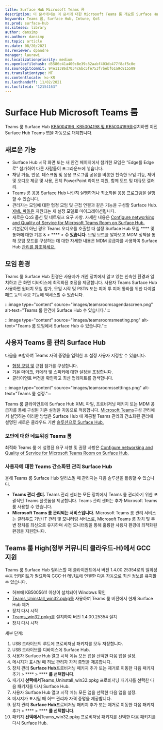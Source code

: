 ```yaml
---
title: Surface Hub Microsoft Teams 룸
description: 이 문서에서는 이 문서에 대한 Microsoft Teams 룸 개요를 Surface Hub.
keywords: Teams 룸, Surface Hub, Intune, QoS
ms.prod: surface-hub
ms.sitesec: library
author: dansimp
ms.author: dansimp
ms.topic: article
ms.date: 08/20/2021
ms.reviewer: dpandre
manager: laurawi
ms.localizationpriority: medium
ms.openlocfilehash: d5586e41a400c8e39c82aabf403db477f8af5c0e
ms.sourcegitcommit: 94e11386d7034c6bc5fe753f7bebf61a9c815509
ms.translationtype: MT
ms.contentlocale: ko-KR
ms.lasthandoff: 11/02/2021
ms.locfileid: "12154163"
---
```

# <a name="microsoft-teams-rooms-on-surface-hub"></a>Surface Hub Microsoft Teams 룸

Teams 룸 Surface Hub [KB5004196, KB5004198 및 KB5004199를](surface-hub-update-history.md)설치하면 이전 Surface Hub Teams 앱을 자동으로 대체합니다. [](hub-teams-app.md)

## <a name="whats-new"></a>새로운 기능

- Surface Hub 시작 화면 또는 새 안건 페이지에서 참가한 모임은 "Edge를 Edge로" 참가하여 다른 사람들이 포그라운드에 넣습니다.
- 채팅 거품, 반응, 데스크톱 및 응용 프로그램 공유를 비롯한 친숙한 모임 기능, 제어 및 오디오 제공 및 사용, 전체 PowerPoint 라이브 지원, 함께 모드 및 대규모 갤러리.
- Teams 룸 응용 Surface Hub 나란히 실행하거나 최소화된 응용 프로그램을 실행할 수 있습니다.
- 관리자는 모임에 대한 협정 모임 및 근접 연결과 같은 기능을 구성할 Surface Hub. [XML 파일은](/microsoftteams/rooms/surface-hub-manage-config#teams-configuration-file-syntax) 지원되는 새 설정 모델로 마이그레이션됩니다.
- 새로운 QoS 옵션 및 네트워크 요구 사항. 자세한 내용은 [Configure networking and Quality of Service for Microsoft Teams Room on Surface Hub.](surface-hub-teams-rooms-networking.md)
- 기본값이 아닌 경우 Teams 오디오를 호출할 때 설정 Surface Hub 모임 **** 및 통화에 대한 기본 &  >  ****  >  **수 있습니다.** 모임 모드를 알아보고 MDM 정책을 통해 모임 모드를 구성하는 데 대한 자세한 내용은 MDM 공급자를 사용하여 Surface Hub [관리를 참조하세요.](manage-settings-with-mdm-for-surface-hub.md#changing-default-app-for-meetings--calls)

## <a name="in-meeting-experience"></a>모임 환경

Teams 룸 Surface Hub 환경은 사용자가 개인 장치에서 알고 있는 친숙한 환경과 일치하고 큰 화면 디바이스에 최적화된 조정을 제공합니다. 사용자 Teams Surface Hub 사용하면 원터치 모임 참가, 모임 시작 및 PSTN 또는 피어 투 피어 통화를 위한 다이얼 패드 등의 주요 기능에 액세스할 수 있습니다.

:::image type="content" source="images/teamsroomsagendascreen.png" alt-text="Teams 룸 안건에 Surface Hub 수 있습니다.":::

:::image type="content" source="images/teamsroomsmeeting.png" alt-text="Teams 룸 모임에서 Surface Hub 수 있습니다.":::

## <a name="manage-teams-rooms-on-surface-hub"></a>사용자 Teams 룸 관리 Surface Hub

 다음을 포함하여 Teams 자격 증명을 입력한 후 설정 사용자 지정할 수 있습니다.

- [협정 모임 및](/microsoftteams/rooms/coordinated-meetings) 근접 참가를 구성합니다.
- 기본 마이크, 카메라 및 스피커에 대한 설정을 조정합니다.
- 클라이언트 버전을 확인하고 최신 업데이트를 검색합니다.

:::image type="content" source="images/teamsroomssetttings.png" alt-text="Teams 룸 설정.":::

Teams 룸 클라이언트에 Surface Hub XML 파일, 프로비저닝 패키지 또는 MDM 공급자를 통해 구성된 기존 설정을 자동으로 적용합니다. [Microsoft Teams](/microsoftteams/rooms/surface-hub-manage-config)구성 관리에서 설명하는 이러한 방법은 Surface Hub 에 제공될 Teams 관리의 간소화된 관리에 설명된 새로운 클라우드 기반 [솔루션으로 Surface Hub.](#simplified-management-of-teams-coming-to-surface-hub)

### <a name="prepare-networking-for-teams-rooms"></a>보안에 대한 네트워킹 Teams 룸

최적화 Teams 룸 에 설명된 요구 사항 및 권장 사항은 [Configure networking and Quality of Service for Microsoft Teams Room on Surface Hub.](surface-hub-teams-rooms-networking.md)

### <a name="simplified-management-of-teams-coming-to-surface-hub"></a>사용자에 대한 Teams 간소화된 관리 Surface Hub

올해 Teams 룸 Surface Hub 릴리스될 때 관리자는 다음 솔루션을 활용할 수 있습니다.

- **Teams 관리 센터.** Teams 관리 센터는 모든 장치에서 Teams 룸 관리하기 위한 포괄적인 Teams 플랫폼을 제공합니다. Teams 관리 센터는 추가 Microsoft Teams 룸 사용할 수 있습니다.
- **Microsoft Teams 룸 관리되는 서비스입니다.** Microsoft Teams 룸 [](/microsoftteams/rooms/microsoft-teams-rooms-premium) 관리 서비스는 클라우드 기반 IT 관리 및 모니터링 서비스로, Microsoft Teams 룸 장치 및 주변 장치를 최신으로 유지하며 사전 모니터링을 통해 훌륭한 사용자 환경에 최적화된 환경을 지원합니다.


## <a name="support-for-teams-rooms-in-government-community-cloud-high-gcc-h"></a>Teams 룸 High(정부 커뮤니티 클라우드-H)에서 GCC 지원

Teams 룸 Surface Hub 릴리스할 때 클라이언트에서 버전 1.4.00.25354로의 일회성 수동 업데이트가 필요하여 GCC-H 테넌트에 연결한 다음 자동으로 최신 정보를 유지할 수 있습니다.

 - 허브에 KB5005611 이상이 설치되어 Windows 확인
 - [Teams_Uninstall_win32.ppkg를](https://download.microsoft.com/download/8/3/F/83FD5089-D14E-42E3-AF7C-6FC36F80D347/Teams_Uninstall_Win32.ppkg) 사용하여 Teams 룸 버전에서 현재 Surface Hub 제거
 - 장치 다시 시작
 - [Teams_win32.ppkg를](https://download.microsoft.com/download/8/3/F/83FD5089-D14E-42E3-AF7C-6FC36F80D347/Teams_Win32.ppkg) 설치하여 버전 1.4.00.25354 설치
 - 장치 다시 시작

세부 단계:

1. USB 드라이브의 루트에 프로비저닝 패키지를 모두 저장합니다.
2.  USB 드라이브를 디바이스에 Surface Hub.
3.  사용자 Surface Hub 열고 시작 메뉴 모든 앱을 선택한 다음 앱을 설정.
4.  메시지가 표시될 때 허브 관리자 자격 증명을 제공합니다.
5.  장치 관리 **Surface Hub**프로비저닝 패키지 추가 또는 제거로 이동한 다음 패키지 추가  >  ****  >  **** **를 선택합니다.**
6.  패키지 **선택에서**Teams_Uninstall_win32.ppkg 프로비저닝 패키지를 선택한 다음 패키지를 다시 Surface Hub.
7.  사용자 Surface Hub 열고 시작 메뉴 모든 앱을 선택한 다음 앱을 설정.
8.  메시지가 표시될 때 허브 관리자 자격 증명을 제공합니다.
9.  장치 관리 **Surface Hub**프로비저닝 패키지 추가 또는 제거로 이동한 다음 패키지 추가  >  ****  >  **** **를 선택합니다.**
10. 패키지 **선택에서**Teams_win32.ppkg 프로비저닝 패키지를 선택한 다음 패키지를 다시 Surface Hub.
